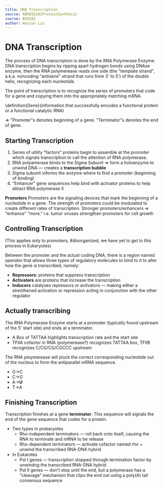 ```yaml
---
title: DNA Transcription
source: KBhBIO101ProteinSynthesis
course: BIO101
author: Houjun Liu
---
```


# DNA Transcription
The process of DNA transcription is done by the RNA Polymerase Enzyme. DNA transcription begins by ripping apart hydrogen bonds using DNAse enzyme, then the RNA polymerease reads one side (the "template strand", a.k.a. noncoding "antisene" strand that runs from 3' to 5') of the double helix, recognizing each nucleotide. 

The point of transcription is to recognize the series of promoters that code for a gene and copying them into the appropriately matching mRNA.

\definition{Gene}{information that successfully encodes a functional protein or a functional catalytic RNA}

=> "Promoter"s denotes beginning of a gene. "Terminator"s denotes the end of gene.

## Starting Transcription
1. Series of utility "factors" proteins begin to assemble at the promoter which signals transcription to call the attention of RNA polymerase.
2. RNA polyamerase binds to the Sigma Subunit => form a holoenzyme to unwind DNA — creates a **transcription bubble**
3. Sigma subunit informs the enzyme where to find a promoter (beginning of binding)
4. "Enhancer" gene sequences help bind with activator proteins to help attract RNA polymerase II

**Promoters**
Promoters are the signaling devices that mark the beginning of a nucleotide in a gene. The strength of promoters could be modulated to create different rates of transcription. Stronger promoters/enhancers => "enhance" "more." i.e. tumor viruses strengthen promoters for cell growth

## Controlling Transcription 
(This applies only to promoters, #disorganized, we have yet to get to this process in Eukaryotes)

Between the promoter and the actual coding DNA, there is a region named *operator* that allows three types of regulatory molecules to bind to it to alter how the gene is transcribed, namely:

- **Repressors**: proteins that suppress transcription
- **Activators** are proteins that increase the transcription
- **Inducers** catalyses repressors or activators — making either a strenthened activation or repression acting in conjunction with the other regulator

## Actually transcribing 
The RNA Polymerase Enzyme starts at a promoter (typically found upstream of the 5' start site) and ends at a terminator.

* A Box of TATTAA highlights transcription rate and the start site
* TFIIA cofactor in RNA (polymerease?) recognizes TATTAA box, TFIIB recognizes C/CG/CG/CGCCC upstream

The RNA ploymerease will pluck the correct corresponding nucleotide out of the nucleus to form the antiparallel mRNA sequence.

* G->C
* C->G
* A->**U**
* T->A

## Finishing Transcription
Transcription finishes at a gene **terminator**. This sequence will signals the end of the gene sequence that codes for a protein.

* Two types in prokaryotes
	*  Rho-independent terminators — roll back onto itself, causing the RNA to terminate and mRNA to be release
	*  Rho-dependent terminators — activate cofactor named rho + unwind the transcribed RNA-DNA hybrid
* In Eukarotes
	* Pol I genes — transcription stopped through termination factor by unwindng the transcribed RNA-DNA hybrid
	* Pol II genes — don't stop until the end, but a polymerase has a "cleavage" mechanism that clips the end out using a poly(A) tail consensus sequence
